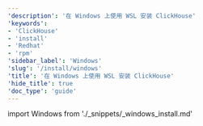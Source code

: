 ```yaml
---
'description': '在 Windows 上使用 WSL 安装 ClickHouse'
'keywords':
- 'ClickHouse'
- 'install'
- 'Redhat'
- 'rpm'
'sidebar_label': 'Windows'
'slug': '/install/windows'
'title': '在 Windows 上使用 WSL 安装 ClickHouse'
'hide_title': true
'doc_type': 'guide'
---
```


import Windows from './_snippets/_windows_install.md'

<Windows/>
